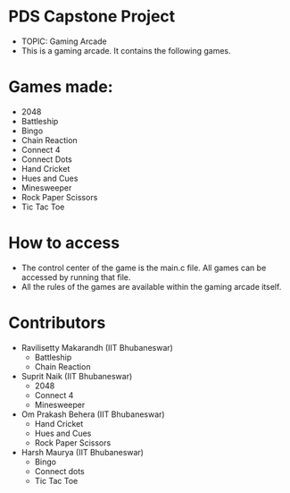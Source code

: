 # PDS Capstone Project
- TOPIC: Gaming Arcade
- This is a gaming arcade. It contains the following games.
# Games made:
 - 2048
 - Battleship
 - Bingo
 - Chain Reaction
 - Connect 4
 - Connect Dots
 - Hand Cricket
 - Hues and Cues
 - Minesweeper
 - Rock Paper Scissors
 - Tic Tac Toe
# How to access
 - The control center of the game is the main.c file. All games can be accessed by running that file.
 - All the rules of the games are available within the gaming arcade itself. 
# Contributors
 - Ravilisetty Makarandh (IIT Bhubaneswar)
    - Battleship
    - Chain Reaction
 - Suprit Naik (IIT Bhubaneswar)
    - 2048
    - Connect 4
    - Minesweeper
 - Om Prakash Behera (IIT Bhubaneswar)
    - Hand Cricket
    - Hues and Cues
    - Rock Paper Scissors
 - Harsh Maurya (IIT Bhubaneswar)
    - Bingo
    - Connect dots
    - Tic Tac Toe

